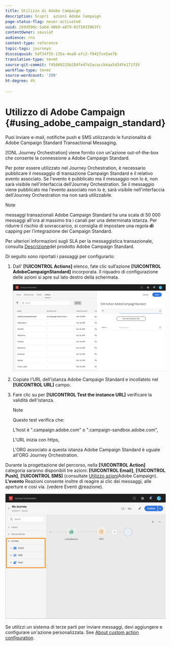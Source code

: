 ```yaml
---
title: Utilizzo di Adobe Campaign
description: Scopri  azioni Adobe Campaign
page-status-flag: never-activated
uuid: 269d590c-5a6d-40b9-a879-02f5033863fc
contentOwner: sauviat
audience: rns
content-type: reference
topic-tags: journeys
discoiquuid: 5df34f55-135a-4ea8-afc2-f9427ce5ae7b
translation-type: tm+mt
source-git-commit: f45069225b284fe47e2acaccb4aa5d34fe171f35
workflow-type: tm+mt
source-wordcount: '299'
ht-degree: 4%

---
```



# Utilizzo di Adobe Campaign {#using_adobe_campaign_standard}

Puoi inviare e-mail, notifiche push e SMS utilizzando le  funzionalità di Adobe Campaign Standard Transactional Messaging.

[!DNL Journey Orchestration] viene fornito con un&#39;azione out-of-the-box che consente la connessione a  Adobe Campaign Standard.

Per poter essere utilizzato nel Journey Orchestration, è necessario pubblicare il messaggio di transazione Campaign Standard e il relativo evento associato. Se l&#39;evento è pubblicato ma il messaggio non lo è, non sarà visibile nell&#39;interfaccia dell&#39;Journey Orchestration. Se il messaggio viene pubblicato ma l&#39;evento associato non lo è, sarà visibile nell&#39;interfaccia dell&#39;Journey Orchestration ma non sarà utilizzabile.

>[!NOTE]
>
> messaggi transazionali Adobe Campaign Standard ha una scala di 50 000 messaggi all&#39;ora al massimo tra i canali per una determinata istanza. Per ridurre il rischio di sovraccarico, si consiglia di impostare una regola **di** capping per l&#39;integrazione dei Campaign Standard.
>
>Per ulteriori informazioni sugli SLA per la messaggistica transazionale, consulta [Descrizione](https://helpx.adobe.com/it/legal/product-descriptions/campaign-standard.html)del prodotto Adobe Campaign Standard.

Di seguito sono riportati i passaggi per configurarlo:

1. Dall’ **[!UICONTROL Actions]** elenco, fate clic sull’azione **[!UICONTROL AdobeCampaignStandard]** incorporata. Il riquadro di configurazione delle azioni si apre sul lato destro della schermata.

   ![](../assets/actioncampaign.png)

1. Copiate l’URL dell’istanza  Adobe Campaign Standard e incollatelo nel **[!UICONTROL URL]** campo.

1. Fare clic su per **[!UICONTROL Test the instance URL]** verificare la validità dell&#39;istanza.

   >[!NOTE]
   >
   >Questo test verifica che:
   >
   >L’host è &quot;.campaign.adobe.com&quot; o &quot;.campaign-sandbox.adobe.com&quot;,
   >
   >L&#39;URL inizia con https,
   >
   >L&#39;ORG associato a questa istanza  Adobe Campaign Standard è uguale all&#39;ORG  Journey Orchestration.

Durante la progettazione del percorso, nella **[!UICONTROL Action]** categoria saranno disponibili tre azioni: **[!UICONTROL Email]**, **[!UICONTROL Push]**, **[!UICONTROL SMS]** (consultate [Utilizzo  azioni](../building-journeys/using-adobe-campaign-actions.md)Adobe Campaign). **L&#39;evento** Reazioni consente inoltre di reagire ai clic dei messaggi, alle aperture e così via. (vedere Eventi [di](../building-journeys/reaction-events.md)reazione).

![](../assets/journey58.png)

Se utilizzi un sistema di terze parti per inviare messaggi, devi aggiungere e configurare un&#39;azione personalizzata. See [About custom action configuration](../action/about-custom-action-configuration.md).
